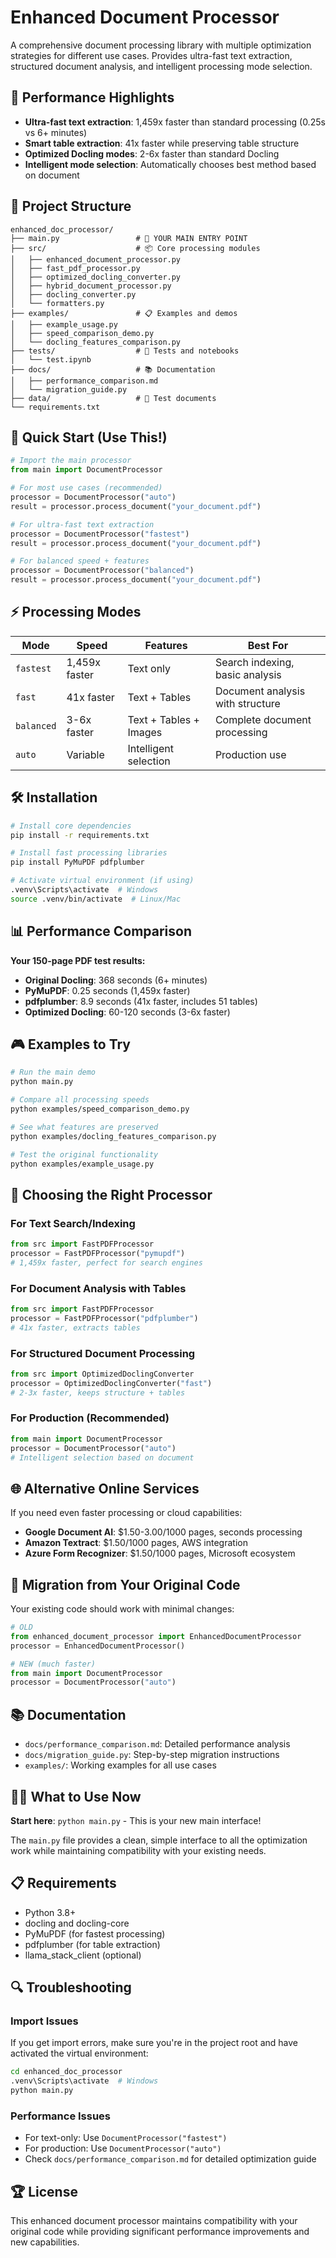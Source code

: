 # Enhanced Document Processor

A comprehensive document processing library with multiple optimization strategies for different use cases. Provides ultra-fast text extraction, structured document analysis, and intelligent processing mode selection.

## 🚀 Performance Highlights

- **Ultra-fast text extraction**: 1,459x faster than standard processing (0.25s vs 6+ minutes)
- **Smart table extraction**: 41x faster while preserving table structure 
- **Optimized Docling modes**: 2-6x faster than standard Docling
- **Intelligent mode selection**: Automatically chooses best method based on document

## 📁 Project Structure

```
enhanced_doc_processor/
├── main.py                 # 🎯 YOUR MAIN ENTRY POINT
├── src/                    # 📦 Core processing modules
│   ├── enhanced_document_processor.py
│   ├── fast_pdf_processor.py
│   ├── optimized_docling_converter.py
│   ├── hybrid_document_processor.py
│   ├── docling_converter.py
│   └── formatters.py
├── examples/               # 📋 Examples and demos
│   ├── example_usage.py
│   ├── speed_comparison_demo.py
│   └── docling_features_comparison.py
├── tests/                  # 🧪 Tests and notebooks
│   └── test.ipynb
├── docs/                   # 📚 Documentation
│   ├── performance_comparison.md
│   └── migration_guide.py
├── data/                   # 📄 Test documents
└── requirements.txt
```

## 🎯 Quick Start (Use This!)

```python
# Import the main processor
from main import DocumentProcessor

# For most use cases (recommended)
processor = DocumentProcessor("auto")
result = processor.process_document("your_document.pdf")

# For ultra-fast text extraction
processor = DocumentProcessor("fastest")
result = processor.process_document("your_document.pdf")

# For balanced speed + features
processor = DocumentProcessor("balanced")
result = processor.process_document("your_document.pdf")
```

## ⚡ Processing Modes

| Mode | Speed | Features | Best For |
|------|-------|----------|----------|
| `fastest` | 1,459x faster | Text only | Search indexing, basic analysis |
| `fast` | 41x faster | Text + Tables | Document analysis with structure |
| `balanced` | 3-6x faster | Text + Tables + Images | Complete document processing |
| `auto` | Variable | Intelligent selection | Production use |

## 🛠 Installation

```bash
# Install core dependencies
pip install -r requirements.txt

# Install fast processing libraries
pip install PyMuPDF pdfplumber

# Activate virtual environment (if using)
.venv\Scripts\activate  # Windows
source .venv/bin/activate  # Linux/Mac
```

## 📊 Performance Comparison

**Your 150-page PDF test results:**
- **Original Docling**: 368 seconds (6+ minutes)
- **PyMuPDF**: 0.25 seconds (1,459x faster)
- **pdfplumber**: 8.9 seconds (41x faster, includes 51 tables)
- **Optimized Docling**: 60-120 seconds (3-6x faster)

## 🎮 Examples to Try

```bash
# Run the main demo
python main.py

# Compare all processing speeds
python examples/speed_comparison_demo.py

# See what features are preserved
python examples/docling_features_comparison.py

# Test the original functionality
python examples/example_usage.py
```

## 🔧 Choosing the Right Processor

### For Text Search/Indexing
```python
from src import FastPDFProcessor
processor = FastPDFProcessor("pymupdf")
# 1,459x faster, perfect for search engines
```

### For Document Analysis with Tables
```python
from src import FastPDFProcessor
processor = FastPDFProcessor("pdfplumber")
# 41x faster, extracts tables
```

### For Structured Document Processing
```python
from src import OptimizedDoclingConverter
processor = OptimizedDoclingConverter("fast")
# 2-3x faster, keeps structure + tables
```

### For Production (Recommended)
```python
from main import DocumentProcessor
processor = DocumentProcessor("auto")
# Intelligent selection based on document
```

## 🌐 Alternative Online Services

If you need even faster processing or cloud capabilities:

- **Google Document AI**: $1.50-3.00/1000 pages, seconds processing
- **Amazon Textract**: $1.50/1000 pages, AWS integration
- **Azure Form Recognizer**: $1.50/1000 pages, Microsoft ecosystem

## 🔄 Migration from Your Original Code

Your existing code should work with minimal changes:

```python
# OLD
from enhanced_document_processor import EnhancedDocumentProcessor
processor = EnhancedDocumentProcessor()

# NEW (much faster)
from main import DocumentProcessor
processor = DocumentProcessor("auto")
```

## 📚 Documentation

- `docs/performance_comparison.md`: Detailed performance analysis
- `docs/migration_guide.py`: Step-by-step migration instructions
- `examples/`: Working examples for all use cases

## 🏃‍♂️ What to Use Now

**Start here**: `python main.py` - This is your new main interface!

The `main.py` file provides a clean, simple interface to all the optimization work while maintaining compatibility with your existing needs.

## 📋 Requirements

- Python 3.8+
- docling and docling-core
- PyMuPDF (for fastest processing)
- pdfplumber (for table extraction)
- llama_stack_client (optional)

## 🔍 Troubleshooting

### Import Issues
If you get import errors, make sure you're in the project root and have activated the virtual environment:
```bash
cd enhanced_doc_processor
.venv\Scripts\activate  # Windows
python main.py
```

### Performance Issues
- For text-only: Use `DocumentProcessor("fastest")`
- For production: Use `DocumentProcessor("auto")`
- Check `docs/performance_comparison.md` for detailed optimization guide

## 🏆 License

This enhanced document processor maintains compatibility with your original code while providing significant performance improvements and new capabilities.